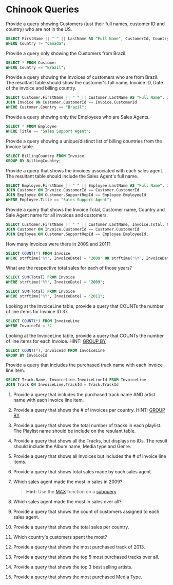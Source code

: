# Chinook Queries


Provide a query showing Customers (just their full names, customer ID and country) who are not in the US.
```sql
SELECT FirstName || " " || LastName AS "Full Name", CustomerId, Country FROM Customer
WHERE Country != "Canada";
```
Provide a query only showing the Customers from Brazil.
```sql
SELECT * FROM Customer
WHERE Country == "Brazil";
```
Provide a query showing the Invoices of customers who are from Brazil. The resultant table should show the customer's full name, Invoice ID, Date of the invoice and billing country.
```sql
SELECT Customer.FirstName || " " || Customer.LastName AS "Full Name", Invoice.InvoiceId, Invoice.InvoiceDate, Invoice.BillingCountry FROM Customer
JOIN Invoice ON Customer.CustomerId == Invoice.CustomerId
WHERE Customer.Country == "Brazil";
```
Provide a query showing only the Employees who are Sales Agents.
```sql
SELECT * FROM Employee
WHERE Title == "Sales Support Agent";
```
Provide a query showing a unique/distinct list of billing countries from the Invoice table.
```sql
SELECT BillingCountry FROM Invoice
GROUP BY BillingCountry;
```
Provide a query that shows the invoices associated with each sales agent. The resultant table should include the Sales Agent's full name.
```sql
SELECT Employee.FirstName || " " || Employee.LastName AS "Full Name", Invoice.* FROM Invoice
JOIN Customer ON Invoice.CustomerId == Customer.CustomerId
JOIN Employee ON Customer.SupportRepId == Employee.EmployeeId
WHERE Employee.Title == "Sales Support Agent";
```
Provide a query that shows the Invoice Total, Customer name, Country and Sale Agent name for all invoices and customers.
```sql
SELECT Customer.FirstName || " " || Customer.LastName, Invoice.Total, Customer.Country, Employee.FirstName || " " || Employee.LastName AS "Sales Agent" FROM Invoice
JOIN Customer ON Invoice.CustomerId == Customer.CustomerId
JOIN Employee ON Customer.SupportRepId == Employee.EmployeeId;
```
How many Invoices were there in 2009 and 2011? 
```sql
SELECT COUNT(*) FROM Invoice
WHERE strftime('%Y', InvoiceDate) = "2009" OR strftime('%Y', InvoiceDate) = "2011";
```
What are the respective total sales for each of those years?
```sql
SELECT SUM(Total) FROM Invoice
WHERE strftime('%Y', InvoiceDate) = "2009";

SELECT SUM(Total) FROM Invoice
WHERE strftime('%Y', InvoiceDate) = "2011";
```
Looking at the InvoiceLine table, provide a query that COUNTs the number of line items for Invoice ID 37.
```sql
SELECT COUNT(*) FROM InvoiceLine
WHERE InvoiceId = 37
```
Looking at the InvoiceLine table, provide a query that COUNTs the number of line items for each Invoice. HINT: [GROUP BY](http://www.sqlite.org/lang_select.html#resultset)
```sql
SELECT COUNT(*), InvoiceId FROM InvoiceLine
GROUP BY InvoiceId
```
Provide a query that includes the purchased track name with each invoice line item.
```sql
SELECT Track.Name, InvoiceLine.InvoiceLineId FROM InvoiceLine
JOIN Track ON InvoiceLine.TrackId = Track.TrackId
```
1. Provide a query that includes the purchased track name AND artist name with each invoice line item.
1. Provide a query that shows the # of invoices per country. HINT: [GROUP BY](http://www.sqlite.org/lang_select.html#resultset)
1. Provide a query that shows the total number of tracks in each playlist. The Playlist name should be include on the resulant table.
1. Provide a query that shows all the Tracks, but displays no IDs. The result should include the Album name, Media type and Genre.
1. Provide a query that shows all Invoices but includes the # of invoice line items.
1. Provide a query that shows total sales made by each sales agent.
1. Which sales agent made the most in sales in 2009?

    > **Hint:** Use the [MAX](https://www.sqlite.org/lang_aggfunc.html#maxggunc) function on a [subquery](http://beginner-sql-tutorial.com/sql-subquery.htm).

1. Which sales agent made the most in sales over all?
1. Provide a query that shows the count of customers assigned to each sales agent.
1. Provide a query that shows the total sales per country.
1. Which country's customers spent the most?
1. Provide a query that shows the most purchased track of 2013.
1. Provide a query that shows the top 5 most purchased tracks over all.
1. Provide a query that shows the top 3 best selling artists.
1. Provide a query that shows the most purchased Media Type.
